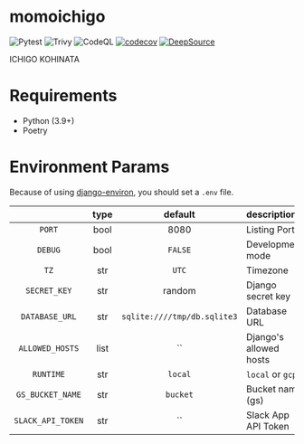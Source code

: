 # momoichigo

![Pytest](https://github.com/nothink/momoichigo/actions/workflows/pytest.yml/badge.svg)
![Trivy](https://github.com/nothink/momoichigo/actions/workflows/trivy.yml/badge.svg)
![CodeQL](https://github.com/nothink/momoichigo/actions/workflows/codeql-analysis.yml/badge.svg)
[![codecov](https://codecov.io/gh/nothink/momoichigo/branch/main/graph/badge.svg?token=o783r2x5Tp)](https://codecov.io/gh/nothink/momoichigo)
[![DeepSource](https://deepsource.io/gh/nothink/momoichigo.svg/?label=active+issues&token=NhcwPGRXrmzAB8s6PLmU6fCI)](https://deepsource.io/gh/nothink/momoichigo/?ref=repository-badge)

ICHIGO KOHINATA

# Requirements

- Python (3.9+)
- Poetry

# Environment Params

Because of using [django-environ](https://django-environ.readthedocs.io/en/latest/), you should set a `.env` file.

|                   | type |           default           | descriptions           |
| :---------------: | :--: | :-------------------------: | :--------------------- |
|      `PORT`       | bool |            8080             | Listing Port           |
|      `DEBUG`      | bool |           `FALSE`           | Development mode       |
|       `TZ`        | str  |            `UTC`            | Timezone               |
|   `SECRET_KEY`    | str  |           random            | Django secret key      |
|  `DATABASE_URL`   | str  | `sqlite:////tmp/db.sqlite3` | Database URL           |
|  `ALLOWED_HOSTS`  | list |             ``              | Django's allowed hosts |
|     `RUNTIME`     | str  |           `local`           | `local` or `gcp`       |
| `GS_BUCKET_NAME`  | str  |          `bucket`           | Bucket name (gs)       |
| `SLACK_API_TOKEN` | str  |             ``              | Slack App API Token    |
